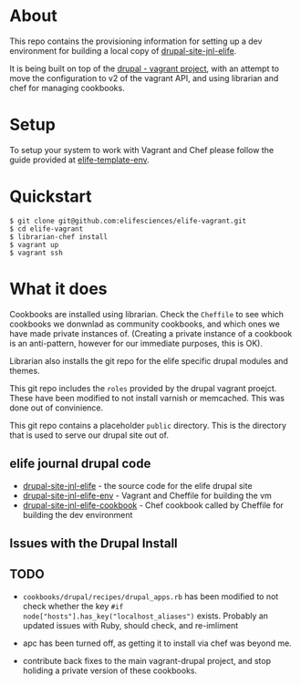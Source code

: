 
# About

This repo contains the provisioning information for setting up a dev environment for building a local copy of [drupal-site-jnl-elife](https://github.com/elifesciences/drupal-site-jnl-elife).

It is being built on top of the [drupal - vagrant project](https://drupal.org/project/vagrant), with an attempt to move the configuration to v2 of the vagrant API, and using librarian and chef for managing cookbooks.


# Setup

To setup your system to work with Vagrant and Chef please follow the guide provided at [elife-template-env](https://github.com/elifesciences/elife-template-env).


# Quickstart

	$ git clone git@github.com:elifesciences/elife-vagrant.git
	$ cd elife-vagrant
	$ librarian-chef install
	$ vagrant up
	$ vagrant ssh

# What it does

Cookbooks are installed using librarian. Check the `Cheffile` to see which cookbooks we donwnlad as community cookbooks, and which ones we have made private instances of. (Creating a private instance of a cookbook is an anti-pattern, however for our immediate purposes, this is OK).

Librarian also installs the git repo for the elife specific drupal modules and themes. 

This git repo includes the `roles` provided by the drupal vagrant proejct. These have been modified to not install varnish or memcached. This was done out of convinience. 

This git repo contains a placeholder `public` directory. This is the directory that is used to serve our drupal site out of.


## elife journal drupal code

- [drupal-site-jnl-elife][eldcode] - the source code for the elife drupal site
- [drupal-site-jnl-elife-env][eldprovision] - Vagrant and Cheffile for building the vm
- [drupal-site-jnl-elife-cookbook][eldcook] - Chef cookbook called by Cheffile for building the dev environment

[eldcode]: https://github.com/elifesciences/drupal-site-jnl-elife
[eldprovision]: https://github.com/elifesciences/drupal-site-jnl-elife-env
[eldcook]: https://github.com/elifesciences/drupal-site-jnl-elife-cookbook

## Issues with the Drupal Install

## TODO

- `cookbooks/drupal/recipes/drupal_apps.rb` has been modified to not check whether the key `#if node["hosts"].has_key("localhost_aliases")` exists. Probably an updated issues with Ruby, should check, and re-imliment

- apc has been turned off, as getting it to install via chef was beyond me.

- contribute back fixes to the main vagrant-drupal project, and stop holiding a private version of these cookbooks. 